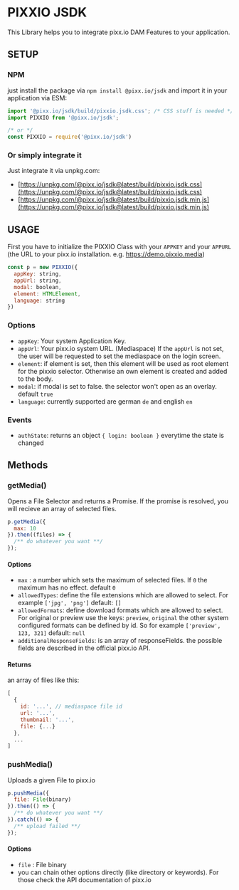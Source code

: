 # PIXXIO JSDK

This Library helps you to integrate pixx.io DAM Features to your application.

## SETUP

### NPM

just install the package via `npm install @pixx.io/jsdk` and import it in your application via ESM:
```javascript
import '@pixx.io/jsdk/build/pixxio.jsdk.css'; /* CSS stuff is needed */
import PIXXIO from '@pixx.io/jsdk';

/* or */
const PIXXIO = require('@pixx.io/jsdk')
```

### Or simply integrate it

Just integrate it via unpkg.com:
- [https://unpkg.com/@pixx.io/jsdk@latest/build/pixxio.jsdk.css](https://unpkg.com/@pixx.io/jsdk@latest/build/pixxio.jsdk.css)
- [https://unpkg.com/@pixx.io/jsdk@latest/build/pixxio.jsdk.min.js](https://unpkg.com/@pixx.io/jsdk@latest/build/pixxio.jsdk.min.js)


## USAGE

First you have to initialize the PIXXIO Class with your `APPKEY` and your `APPURL` (the URL to your pixx.io installation. e.g. https://demo.pixxio.media)

```javascript
const p = new PIXXIO({
  appKey: string,
  appUrl: string,
  modal: boolean,
  element: HTMLElement,
  language: string
})
```
### Options

- `appKey`: Your system Application Key.
- `appUrl`: Your pixx.io system URL. (Mediaspace) If the `appUrl` is not set, the user will be requested to set the mediaspace on the login screen.
- `element`: if element is set, then this element will be used as root element for the pixxio selector. Otherwise an own element is created and added to the body. 
- `modal`: if modal is set to false. the selector won't open as an overlay. default `true`
- `language`: currently supported are german `de` and english `en`

### Events

- `authState`: returns an object `{ login: boolean }` everytime the state is changed

## Methods

### getMedia()

Opens a File Selector and returns a Promise. If the promise is resolved, you will recieve an array of selected files.

```javascript
p.getMedia({
  max: 10
}).then((files) => {
  /** do whatever you want **/
});
```

#### Options

- `max` : a number which sets the maximum of selected files. If `0` the maximum has no effect. default `0` 
- `allowedTypes`: define the file extensions which are allowed to select. For example `['jpg', 'png']` default: `[]`
- `allowedFormats`: define download formats which are allowed to select. For original or preview use the keys: `preview`, `original` the other system configured formats can be defined by id. So for example `['preview', 123, 321]` default: `null`
- `additionalResponseFields`: is an array of responseFields. the possible fields are described in the official pixx.io API.

#### Returns

an array of files like this:

```javascript 
[
  {
    id: '...', // mediaspace file id
    url: '...',
    thumbnail: '...',
    file: {...}
  }, 
  ...
]
```


### pushMedia()

Uploads a given File to pixx.io

```javascript
p.pushMedia({
  file: File(binary)
}).then(() => {
  /** do whatever you want **/
}).catch(() => {
  /** upload failed **/
});
```

#### Options

- `file` : File binary
- you can chain other options directly (like directory or keywords). For those check the API documentation of pixx.io
